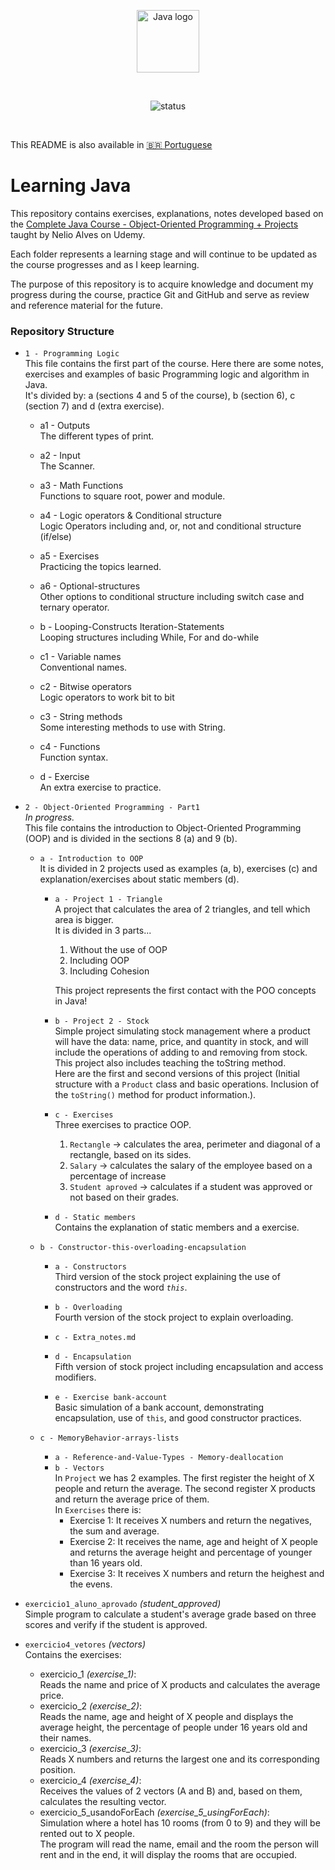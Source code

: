 <p align="center">
    <img src="https://upload.wikimedia.org/wikipedia/en/3/30/Java_programming_language_logo.svg" alt="Java logo" width="100"/>
</p>

<br>

<p align="center">
  <img src="https://img.shields.io/badge/status-in%20progress-green" alt="status" />
</p>

<br>

This README is also available in [🇧🇷 Portuguese](README.pt.md)

# Learning Java
This repository contains exercises, explanations, notes developed based on the [Complete Java Course - Object-Oriented Programming + Projects](https://www.udemy.com/course/java-curso-completo/?srsltid=AfmBOor14nRT5sp1sHdTBJcIekjZcpPGDS4cR6vX7PaktXu8lt0-m--) taught by Nelio Alves on Udemy.

Each folder represents a learning stage and will continue to be updated as the course progresses and as I keep learning.  

The purpose of this repository is to acquire knowledge and document my progress during the course, practice Git and GitHub and serve as review and reference material for the future.


### Repository Structure

- `1 - Programming Logic`  
  This file contains the first part of the course. Here there are some notes, exercises and examples of basic Programming logic and algorithm in Java.  
  It's divided by: a (sections 4 and 5 of the course), b (section 6), c (section 7) and d (extra exercise).
    - a1 - Outputs  
      The different types of print.
    - a2 - Input  
      The Scanner.
    - a3 - Math Functions  
      Functions to square root, power and module.
    - a4 - Logic operators & Conditional structure  
      Logic Operators including and, or, not and conditional structure (if/else)
    - a5 - Exercises  
      Practicing the topics learned.
    - a6 - Optional-structures  
      Other options to conditional structure including switch case and ternary operator.

    - b - Looping-Constructs Iteration-Statements  
      Looping structures including While, For and do-while
    
    - c1 - Variable names  
      Conventional names.
    - c2 - Bitwise operators  
      Logic operators to work bit to bit
    - c3 - String methods  
      Some interesting methods to use with String.
    - c4 - Functions  
      Function syntax.

    - d - Exercise  
      An extra exercise to practice.

- `2 - Object-Oriented Programming - Part1`  
  _In progress._  
  This file contains the introduction to Object-Oriented Programming (OOP) and is divided in the sections 8 (a) and 9 (b).    

  - `a - Introduction to OOP`  
    It is divided in 2 projects used as examples (a, b), exercises (c) and explanation/exercises about static members (d).

    - `a - Project 1 - Triangle`  
      A project that calculates the area of 2 triangles, and tell which area is bigger.  
      It is divided in 3 parts...
        1. Without the use of OOP
        2. Including OOP
        3. Including Cohesion

      This project represents the first contact with the POO concepts in Java!  

    - `b - Project 2 - Stock`  
      Simple project simulating stock management where a product will have the data: name, price, and quantity in stock, and will include the operations of adding to and removing from stock.  
      This project also includes teaching the toString method.  
      Here are the first and second versions of this project (Initial structure with a `Product` class and basic operations. Inclusion of the `toString()` method for product information.).

    - `c - Exercises`  
      Three exercises to practice OOP.  
      1. `Rectangle` -> calculates the area, perimeter and diagonal of a rectangle, based on its sides.
      2. `Salary` -> calculates the salary of the employee based on a percentage of increase
      3. `Student aproved` -> calculates if a student was approved or not based on their grades.

    - `d - Static members`  
      Contains the explanation of static members and a exercise.  
    
  - `b - Constructor-this-overloading-encapsulation`  
    - `a - Constructors`  
      Third version of the stock project explaining the use of constructors and the word _`this`_.  
    
    - `b - Overloading`   
      Fourth version of the stock project to explain overloading.  

    - `c - Extra_notes.md`  

    - `d - Encapsulation`  
      Fifth version of stock project including encapsulation and access modifiers.  
    
    - `e - Exercise bank-account`  
      Basic simulation of a bank account, demonstrating encapsulation, use of `this`, and good constructor practices.
    
  - `c - MemoryBehavior-arrays-lists`  
    - `a - Reference-and-Value-Types - Memory-deallocation`  
    - `b - Vectors`  
       In `Project` we has 2 examples. The first register the height of X people and return the average. The second register X products and return the average price of them.  
      In `Exercises` there is:   
        - Exercise 1: It receives X numbers and return the negatives, the sum and average.
        - Exercise 2: It receives the name, age and height of X people and returns the average height and percentage of younger than 16 years old.
        - Exercise 3: It receives X numbers and return the heighest and the evens.

- `exercicio1_aluno_aprovado` _(student_approved)_  
  Simple program to calculate a student's average grade based on three scores and verify if the student is approved.

- `exercicio4_vetores` _(vectors)_  
  Contains the exercises:
  - exercicio_1 _(exercise_1)_:  
    Reads the name and price of X products and calculates the average price.
  - exercicio_2 _(exercise_2)_:  
    Reads the name, age and height of X people and displays the average height, the percentage of people under 16 years old and their names.
  - exercicio_3 _(exercise_3)_:  
    Reads X numbers and returns the largest one and its corresponding position.
  - exercicio_4 _(exercise_4)_:  
    Receives the values of 2 vectors (A and B) and, based on them, calculates the resulting vector.
  - exercicio_5_usandoForEach _(exercise_5_usingForEach)_:  
    Simulation where a hotel has 10 rooms (from 0 to 9) and they will be rented out to X people.  
    The program will read the name, email and the room the person will rent and in the end, it will display the rooms that are occupied.
